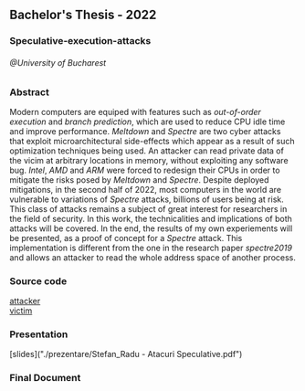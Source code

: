 ## Bachelor's Thesis - 2022
### Speculative-execution-attacks
###### @University of Bucharest

### Abstract

Modern computers are equiped with features such as _out-of-order
execution_ and _branch prediction_, which are used to reduce CPU idle
time and improve performance. _Meltdown_ and _Spectre_ are two cyber
attacks that exploit microarchitectural side-effects which appear as a result
of such optimization techniques being used. An attacker can read private
data of the vicim at arbitrary locations in memory, without exploiting any
software bug. _Intel_, _AMD_ and _ARM_ were forced to redesign
their CPUs in order to mitigate the risks posed by _Meltdown_ and
_Spectre_. Despite deployed mitigations, in the second half of 2022,
most computers in the world are vulnerable to variations of _Spectre_
attacks, billions of users being at risk. This class of attacks remains a
subject of great interest for researchers in the field of security. In this
work, the technicalities and implications of both attacks will be covered. In
the end, the results of my own experiements will be presented, as a proof of
concept for a _Spectre_ attack. This implementation is different from
the one in the research paper _spectre2019_ and allows an attacker to
read the whole address space of another process.

### Source code

[attacker](./spectre/cross_process_final/attack.c)  
[victim](./spectre/cross_process_final/victim.c)

### Presentation

[slides]("./prezentare/Stefan_Radu - Atacuri Speculative.pdf")

### Final Document
